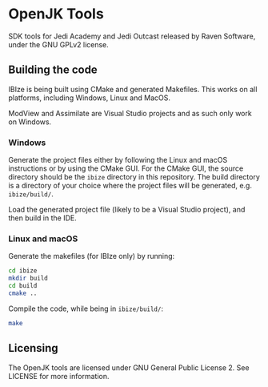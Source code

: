 # OpenJK Tools

SDK tools for Jedi Academy and Jedi Outcast released by Raven Software, under
the GNU GPLv2 license.


## Building the code

IBIze is being built using CMake and generated Makefiles. This works on all
platforms, including Windows, Linux and MacOS.

ModView and Assimilate are Visual Studio projects and as such only work on
Windows.


### Windows

Generate the project files either by following the Linux and macOS instructions
or by using the CMake GUI. For the CMake GUI, the source directory should be the
`ibize` directory in this repository. The build directory is a directory of your
choice where the project files will be generated, e.g. `ibize/build/`.

Load the generated project file (likely to be a Visual Studio project), and
then build in the IDE.


### Linux and macOS

Generate the makefiles (for IBIze only) by running:
```bash
cd ibize
mkdir build
cd build
cmake ..
```

Compile the code, while being in `ibize/build/`:
```bash
make
```


## Licensing

The OpenJK tools are licensed under GNU General Public License 2. See LICENSE
for more information.

